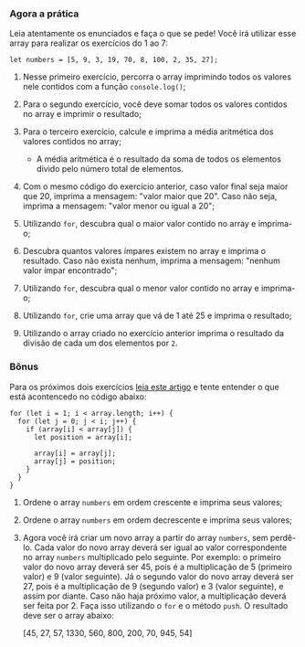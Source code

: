 ### Agora a prática

Leia atentamente os enunciados e faça o que se pede! Você irá utilizar esse array para realizar os exercícios do 1 ao 7:

    let numbers = [5, 9, 3, 19, 70, 8, 100, 2, 35, 27];

1.  Nesse primeiro exercício, percorra o array imprimindo todos os valores nele contidos com a função `console.log()`;

2.  Para o segundo exercício, você deve somar todos os valores contidos no array e imprimir o resultado;

3.  Para o terceiro exercício, calcule e imprima a média aritmética dos valores contidos no array;

    *   A média aritmética é o resultado da soma de todos os elementos divido pelo número total de elementos.
4.  Com o mesmo código do exercício anterior, caso valor final seja maior que 20, imprima a mensagem: "valor maior que 20". Caso não seja, imprima a mensagem: "valor menor ou igual a 20";

5.  Utilizando `for`, descubra qual o maior valor contido no array e imprima-o;

6.  Descubra quantos valores ímpares existem no array e imprima o resultado. Caso não exista nenhum, imprima a mensagem: "nenhum valor ímpar encontrado";

7.  Utilizando `for`, descubra qual o menor valor contido no array e imprima-o;

8.  Utilizando `for`, crie uma array que vá de 1 até 25 e imprima o resultado;

9.  Utilizando o array criado no exercício anterior imprima o resultado da divisão de cada um dos elementos por `2`.

### Bônus

Para os próximos dois exercícios [leia este artigo](http://devfuria.com.br/logica-de-programacao/introducao-ao-algoritmo-de-ordenacao-bubble-sort/) e tente entender o que está acontencedo no código abaixo:

    for (let i = 1; i < array.length; i++) {
      for (let j = 0; j < i; j++) {
        if (array[i] < array[j]) {
          let position = array[i];

          array[i] = array[j];
          array[j] = position;
        }
      }
    }

1.  Ordene o array `numbers` em ordem crescente e imprima seus valores;

2.  Ordene o array `numbers` em ordem decrescente e imprima seus valores;

3.  Agora você irá criar um novo array a partir do array `numbers`, sem perdê-lo. Cada valor do novo array deverá ser igual ao valor correspondente no array `numbers` multiplicado pelo seguinte. Por exemplo: o primeiro valor do novo array deverá ser 45, pois é a multiplicação de 5 (primeiro valor) e 9 (valor seguinte). Já o segundo valor do novo array deverá ser 27, pois é a multiplicação de 9 (segundo valor) e 3 (valor seguinte), e assim por diante. Caso não haja próximo valor, a multiplicação deverá ser feita por 2\. Faça isso utilizando o `for` e o método `push`. O resultado deve ser o array abaixo:

    [45, 27, 57, 1330, 560, 800, 200, 70, 945, 54]
